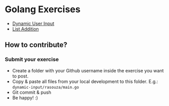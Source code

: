 # Golang Exercises

- [Dynamic User Input](dynamic-input/README.md)
- [List Addition](list-addition/README.md)

## How to contribute?

### Submit your exercise
- Create a folder with your Github username inside the exercise you want to post.
- Copy & paste all files from your local development to this folder. E.g.: `dynamic-input/rasouza/main.go`
- Git commit & push
- Be happy! :)
